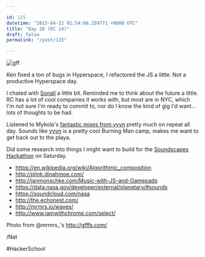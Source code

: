 ```yaml
---

id: 115
datetime: "2015-04-22 01:54:06.259771 +0000 UTC"
title: "Day 28 (RC 14)"
draft: false
permalink: "/post/115"

---
```


![gff](https://s3.amazonaws.com/f.cl.ly/items/1E1A3b3I102D3h2K3S0f/contained.gif)

Ken fixed a ton of bugs in Hyperspace, I refactored the JS a little. Not a productive Hyperspace day.

I chated with [Sonali](https://twitter.com/jollysonali) a little bit. Reminded me to think about the future a little. RC has a lot of cool companies it works with, but most are in NYC, which I'm not sure I'm ready to commit to, nor do I know the kind of gig I'd want... lots of thoughts to be had.

Listened to Mykola's [fantastic mixes from vyvn](https://soundcloud.com/muffs/sets/vyvn) pretty much on repeat all day. Sounds like [vyvn](http://vyvn.com/) is a pretty cool Burning Man camp, makes me want to get back out to the playa.

Did some research into things I might want to build for the [Soundscapes Hackathon](http://monthlymusichackathon.org/post/115585146087/soundscapes) on Saturday.

 - https://en.wikipedia.org/wiki/Algorithmic_composition
 - http://plink.dinahmoe.com/
 - http://janmonschke.com/Music-with-JS-and-Gamepads
 - https://data.nasa.gov/developer/external/planetary/#sounds
 - https://soundcloud.com/nasa
 - http://the.echonest.com/
 - http://mrmrs.io/waves/
 - http://www.jamwithchrome.com/select/
 
 Photo from @mrmrs_'s http://gfffs.com/
 
 /Nat
 
#HackerSchool
